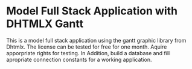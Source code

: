 # Model Full Stack Application with DHTMLX Gantt

This is a model full stack application using the gantt graphic library from Dhtmlx. The license can be tested for free for one month. Aquire apporpriate rights for testing.
In Addition, build a database and fill apropriate connection constants for a working application. 
